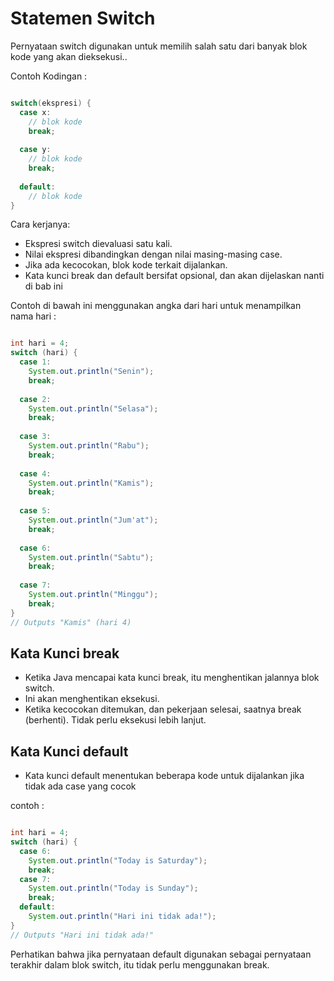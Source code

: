 # Statemen Switch

Pernyataan switch digunakan untuk memilih salah satu dari banyak blok kode yang akan dieksekusi..

Contoh Kodingan :

```java

switch(ekspresi) {
  case x:
    // blok kode
    break;
    
  case y:
    // blok kode
    break;
    
  default:
    // blok kode
}


```

Cara kerjanya:

- Ekspresi switch dievaluasi satu kali.
- Nilai ekspresi dibandingkan dengan nilai masing-masing case.
- Jika ada kecocokan, blok kode terkait dijalankan.
- Kata kunci break dan default bersifat opsional, dan akan dijelaskan nanti di bab ini


Contoh di bawah ini menggunakan angka dari hari untuk menampilkan nama hari :

```java

int hari = 4;
switch (hari) {
  case 1:
    System.out.println("Senin");
    break;
    
  case 2:
    System.out.println("Selasa");
    break;
    
  case 3:
    System.out.println("Rabu");
    break;
    
  case 4:
    System.out.println("Kamis");
    break;
    
  case 5:
    System.out.println("Jum'at");
    break;
    
  case 6:
    System.out.println("Sabtu");
    break;
    
  case 7:
    System.out.println("Minggu");
    break;
}
// Outputs "Kamis" (hari 4)

```

## Kata Kunci break

- Ketika Java mencapai kata kunci break, itu menghentikan jalannya blok switch.
- Ini akan menghentikan eksekusi.
- Ketika kecocokan ditemukan, dan pekerjaan selesai, saatnya break (berhenti). Tidak perlu eksekusi lebih lanjut.

## Kata Kunci default

- Kata kunci default menentukan beberapa kode untuk dijalankan jika tidak ada case yang cocok

contoh :

```java

int hari = 4;
switch (hari) {
  case 6:
    System.out.println("Today is Saturday");
    break;
  case 7:
    System.out.println("Today is Sunday");
    break;
  default:
    System.out.println("Hari ini tidak ada!");
}
// Outputs "Hari ini tidak ada!"

```



Perhatikan bahwa jika pernyataan default digunakan sebagai pernyataan terakhir dalam blok switch, itu tidak perlu menggunakan break.
